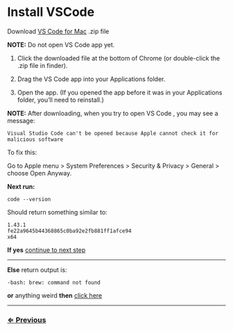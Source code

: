# Install VSCode

Download [VS Code for Mac](https://code.visualstudio.com/download) .zip file 

**NOTE:**  Do not open VS Code app yet.

1. Click the downloaded file at the bottom of Chrome (or double-click the .zip file in finder).

1. Drag the VS Code app into your Applications folder.

1. Open the app. (If you opened the app before it was in your Applications folder, you’ll need to reinstall.)

**NOTE:** After downloading, when you try to open VS Code , you may see a message:

 `Visual Studio Code can't be opened because Apple cannot check it for malicious software`

To fix this:

Go to Apple menu > System Preferences > Security & Privacy > General >  choose Open Anyway.

**Next run:**

`code --version`

Should return something similar to:

```
1.43.1
fe22a9645b44368865c0ba92e2fb881ff1afce94
x64
```

**If yes** [continue to next step](open-vscode.md)

---

**Else**  return output is:

```
-bash: brew: command not found
```

**or** anything weird **then** [click here](../../error/error.md)

---
### [⇐ Previous](../vs-code/check-vscode.md)